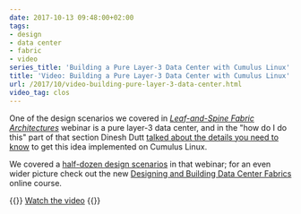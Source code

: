 ```yaml
---
date: 2017-10-13 09:48:00+02:00
tags:
- design
- data center
- fabric
- video
series_title: 'Building a Pure Layer-3 Data Center with Cumulus Linux'
title: 'Video: Building a Pure Layer-3 Data Center with Cumulus Linux'
url: /2017/10/video-building-pure-layer-3-data-center.html
video_tag: clos
---
```

One of the design scenarios we covered in [*Leaf-and-Spine Fabric Architectures*](http://www.ipspace.net/Leaf-and-Spine_Fabric_Architectures) webinar is a pure layer-3 data center, and in the "how do I do this" part of that section Dinesh Dutt [talked about the details you need to know](https://my.ipspace.net/bin/get/Clos/7.25%20-%20Building%20a%20Pure%20L3%20Data%20Center%20with%20Cumulus%20Linux.mp4) to get this idea implemented on Cumulus Linux.

We covered a [half-dozen design scenarios](https://my.ipspace.net/bin/list?id=Clos) in that webinar; for an even wider picture check out the new [Designing and Building Data Center Fabrics](http://www.ipspace.net/FabricDesign) online course.

{{<jump>}}
[Watch the video](https://my.ipspace.net/bin/get/Clos/7.25%20-%20Building%20a%20Pure%20L3%20Data%20Center%20with%20Cumulus%20Linux.mp4)
{{</jump>}}
